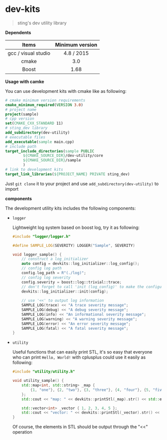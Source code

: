 # dev-kits
>  sting's dev utility library

**Dependents**

|        Items        | Minimum version |
| :-----------------: | :-------------: |
| gcc / visual studio |   4.8 / 2015    |
|        cmake        |       3.0       |
|        Boost        |      1.68       |

**Usage with camke**

You can use development kits with cmake like as following:

```cmake
# cmake minimum version requirements
cmake_minimum_required(VERSION 3.0)
# project name
project(sample)
# cpp version
set(CMAKE_CXX_STANDARD 11)
# sting_dev library
add_subdirectory(dev-utility)
# executable files
add_executable(sample main.cpp)
# include path
target_include_directories(sample PUBLIC
        ${CMAKE_SOURCE_DIR}/dev-utility/core
        ${CMAKE_SOURCE_DIR}/sample
        )
# link to development kits
target_link_libraries(${PROJECT_NAME} PRIVATE sting_dev)
```

Just `git clone` it to your project and use `add_subdirectory(dev-utility)` to import

**components**

The development utility kits includes the following components:

- `logger`

  Lightweight log system based on boost log, try it as following:

  ```c++
  #include "logger/logger.h"
  
  #define SAMPLE_LOG(SEVERITY) LOGGER("Sample", SEVERITY)
  
  void logger_sample() {
      // construct a log_initializer
      auto config = devkits::log_initializer::log_config();
      // config log path
      config.log_path = R"(./log)";
      // config log severity
      config.severity = boost::log::trivial::trace;
      // don't forget to call 'init (log_config)' to make the configuration available
      devkits::log_initializer::init(config);
      
      // use '<<' to output log information
      SAMPLE_LOG(trace) << "A trace severity message";
      SAMPLE_LOG(debug) << "A debug severity message";
      SAMPLE_LOG(info) << "An informational severity message";
      SAMPLE_LOG(warning) << "A warning severity message";
      SAMPLE_LOG(error) << "An error severity message";
      SAMPLE_LOG(fatal) << "A fatal severity message";
  }
  ```

- `utility`

  Useful functions that can easily print STL, it's so easy that everyone who can print `Hello, World!` with cplusplus could use it easily as following:
  
  ```c++
  #include "utility/utility.h"
  
  void utility_sample() {
      std::map<int, std::string> _map {
          {1, "one"}, {2, "two"}, {3, "three"}, {4, "four"}, {5, "five"}
      };
      std::cout << "map: " << devkits::printStl(_map).str() << std::endl;
  
      std::vector<int> _vector { 1, 2, 3, 4, 5 };
      std::cout << "vector: " << devkits::printStl(_vector).str() << std::endl;
  }
  ```
  
  Of course, the elements in STL should be output through the "<<" operation
